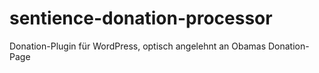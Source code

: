# sentience-donation-processor
Donation-Plugin für WordPress, optisch angelehnt an Obamas Donation-Page

